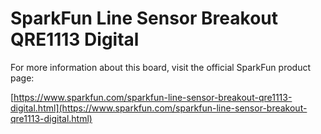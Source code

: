 #  SparkFun Line Sensor Breakout QRE1113 Digital

For more information about this board, visit the official SparkFun product page:

[https://www.sparkfun.com/sparkfun-line-sensor-breakout-qre1113-digital.html](https://www.sparkfun.com/sparkfun-line-sensor-breakout-qre1113-digital.html)

